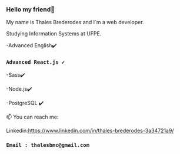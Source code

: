 ### Hello my friend👋
My name is Thales Brederodes and I`m a web developer.

Studying Information Systems at UFPE.

-Advanced English✔️      

### `Advanced React.js ✔️`

-Sass✔️

-Node.js✔️

-PostgreSQL ✔️

📫 You can reach me:

Linkedin:https://www.linkedin.com/in/thales-brederodes-3a34721a9/

### `Email : thalesbmc@gmail.com`


<!--
**ThalesBMC/ThalesBMC** is a ✨ _special_ ✨ repository because its `README.md` (this file) appears on your GitHub profile.

Here are some ideas to get you started:

- 🔭 I’m currently working on ...
- 🌱 I’m currently learning ...
- 👯 I’m looking to collaborate on ...
- 🤔 I’m looking for help with ...
- 💬 Ask me about ...
- 📫 How to reach me: ...
- 😄 Pronouns: ...
- ⚡ Fun fact: ...
-->
